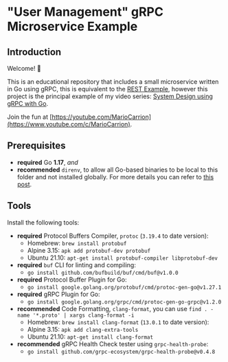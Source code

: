 # "User Management" gRPC Microservice Example

## Introduction

Welcome! 👋

This is an educational repository that includes a small microservice written in Go using gRPC, this is equivalent to the [REST Example](https://github.com/MarioCarrion/todo-api-microservice-example), however this project is the principal example of my video series: [System Design using gRPC with Go](https://www.youtube.com/playlist?list=PL7yAAGMOat_EX1nv8fgltlm0CnJTH8Nwg).

Join the fun at [https://youtube.com/MarioCarrion](https://www.youtube.com/c/MarioCarrion).

## Prerequisites

* **required** Go **1.17**, _and_
* **recommended** `direnv`, to allow all Go-based binaries to be local to this folder and not installed globally. For more details you can refer to [this post](https://mariocarrion.com/2020/11/20/golang-go-tool-direnv.html).

## Tools

Install the following tools:

* **required** Protocol Buffers Compiler, `protoc` (`3.19.4` to date version):
    * Homebrew: `brew install protobuf`
    * Alpine 3.15: `apk add protobuf-dev protobuf`
    * Ubuntu 21.10: `apt-get install protobuf-compiler libprotobuf-dev`
* **required** `buf` CLI for linting and compiling:
    * `go install github.com/bufbuild/buf/cmd/buf@v1.0.0`
* **required** Protocol Buffer Plugin for Go:
    * `go install google.golang.org/protobuf/cmd/protoc-gen-go@v1.27.1`
* **required** gRPC Plugin for Go:
    * `go install google.golang.org/grpc/cmd/protoc-gen-go-grpc@v1.2.0`
* **recommended** Code Formatting, `clang-format`, you can use `find . -name '*.proto' | xargs clang-format -i`
    * Homebrew: `brew install clang-format` (`13.0.1` to date version):
    * Alpine 3.15: `apk add clang-extra-tools`
    * Ubuntu 21.10: `apt-get install clang-format`
* **recommended** gRPC Health Check tester using `grpc-health-probe`:
    * `go install github.com/grpc-ecosystem/grpc-health-probe@v0.4.8`
